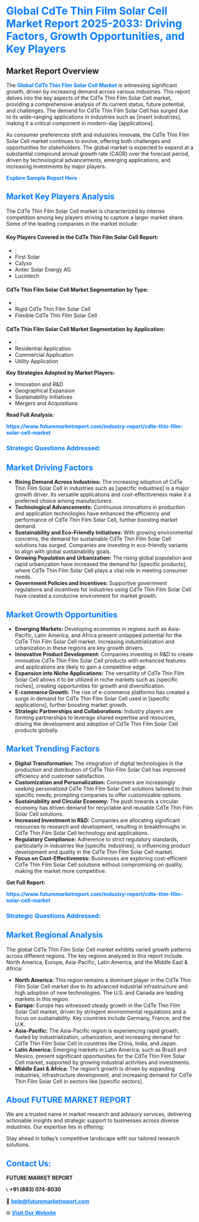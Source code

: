 <h1 style="color: #007BFF;">Global CdTe Thin Film Solar Cell Market Report 2025-2033: Driving Factors, Growth Opportunities, and Key Players</h1>

<section id="overview">
<h2>Market Report Overview</h2>
<p>The <a href="https://www.futuremarketreport.com/industry-report/cdte-thin-film-solar-cell-market" style="color: #007BFF; text-decoration: none;"><strong>Global CdTe Thin Film Solar Cell Market</strong></a> is witnessing significant growth, driven by increasing demand across various industries. This report delves into the key aspects of the CdTe Thin Film Solar Cell market, providing a comprehensive analysis of its current status, future potential, and challenges. The demand for CdTe Thin Film Solar Cell has surged due to its wide-ranging applications in industries such as [insert industries], making it a critical component in modern-day [applications].</p>
<p>As consumer preferences shift and industries innovate, the CdTe Thin Film Solar Cell market continues to evolve, offering both challenges and opportunities for stakeholders. The global market is expected to expand at a substantial compound annual growth rate (CAGR) over the forecast period, driven by technological advancements, emerging applications, and increasing investments by major players.</p>
</section>

<section id="overview">
<p><a href="https://www.futuremarketreport.com/request-sample/reportId=103221" style="color: #007BFF; text-decoration: none;"><strong>Explore Sample Report Here</strong></a></p>
</section>

<section id="key-players">
<h2 style="color: #007BFF;">Market Key Players Analysis</h2>
<p>The CdTe Thin Film Solar Cell market is characterized by intense competition among key players striving to capture a larger market share. Some of the leading companies in the market include:</p>
<h4>Key Players Covered in the CdTe Thin Film Solar Cell Report:</h4>
<ul><li>:</li><li>First Solar</li><li>Calyxo</li><li>Antec Solar Energy AG</li><li>Lucintech</li></ul>
<h4>CdTe Thin Film Solar Cell Market Segmentation by Type:</h4>
<ul><li>:</li><li>Rigid CdTe Thin Film Solar Cell</li><li>Flexible CdTe Thin Film Solar Cell</li></ul>

<h4>CdTe Thin Film Solar Cell Market Segmentation by Application:</h4>
<ul><li>:</li><li>Residential Application</li><li>Commercial Application</li><li>Utility Application</li></ul>
<p><strong>Key Strategies Adopted by Market Players:</strong></p>
<ul>
<li>Innovation and R&D</li>
<li>Geographical Expansion</li>
<li>Sustainability Initiatives</li>
<li>Mergers and Acquisitions</li>
</ul>
</section>

<section>
<p><strong>Read Full Analysis: </strong></p><a href="https://www.futuremarketreport.com/industry-report/cdte-thin-film-solar-cell-market" style="color: #007BFF; text-decoration: none;"><strong>https://www.futuremarketreport.com/industry-report/cdte-thin-film-solar-cell-market</strong></a>
<h3 style="color: #007BFF;">Strategic Questions Addressed:</h3>
</section>

<section id="driving-factors">
<h2 style="color: #007BFF;">Market Driving Factors</h2>
<ul>
<li><strong>Rising Demand Across Industries:</strong> The increasing adoption of CdTe Thin Film Solar Cell in industries such as [specific industries] is a major growth driver. Its versatile applications and cost-effectiveness make it a preferred choice among manufacturers.</li>
<li><strong>Technological Advancements:</strong> Continuous innovations in production and application technologies have enhanced the efficiency and performance of CdTe Thin Film Solar Cell, further boosting market demand.</li>
<li><strong>Sustainability and Eco-Friendly Initiatives:</strong> With growing environmental concerns, the demand for sustainable CdTe Thin Film Solar Cell solutions has surged. Companies are investing in eco-friendly variants to align with global sustainability goals.</li>
<li><strong>Growing Population and Urbanization:</strong> The rising global population and rapid urbanization have increased the demand for [specific products], where CdTe Thin Film Solar Cell plays a vital role in meeting consumer needs.</li>
<li><strong>Government Policies and Incentives:</strong> Supportive government regulations and incentives for industries using CdTe Thin Film Solar Cell have created a conducive environment for market growth.</li>
</ul>
</section>

<section id="growth-opportunities">
<h2 style="color: #007BFF;">Market Growth Opportunities</h2>
<ul>
<li><strong>Emerging Markets:</strong> Developing economies in regions such as Asia-Pacific, Latin America, and Africa present untapped potential for the CdTe Thin Film Solar Cell market. Increasing industrialization and urbanization in these regions are key growth drivers.</li>
<li><strong>Innovative Product Development:</strong> Companies investing in R&D to create innovative CdTe Thin Film Solar Cell products with enhanced features and applications are likely to gain a competitive edge.</li>
<li><strong>Expansion into Niche Applications:</strong> The versatility of CdTe Thin Film Solar Cell allows it to be utilized in niche markets such as [specific niches], creating opportunities for growth and diversification.</li>
<li><strong>E-commerce Growth:</strong> The rise of e-commerce platforms has created a surge in demand for CdTe Thin Film Solar Cell used in [specific applications], further boosting market growth.</li>
<li><strong>Strategic Partnerships and Collaborations:</strong> Industry players are forming partnerships to leverage shared expertise and resources, driving the development and adoption of CdTe Thin Film Solar Cell products globally.</li>
</ul>
</section>

<section id="trending-factors">
<h2 style="color: #007BFF;">Market Trending Factors</h2>
<ul>
<li><strong>Digital Transformation:</strong> The integration of digital technologies in the production and distribution of CdTe Thin Film Solar Cell has improved efficiency and customer satisfaction.</li>
<li><strong>Customization and Personalization:</strong> Consumers are increasingly seeking personalized CdTe Thin Film Solar Cell solutions tailored to their specific needs, prompting companies to offer customizable options.</li>
<li><strong>Sustainability and Circular Economy:</strong> The push towards a circular economy has driven demand for recyclable and reusable CdTe Thin Film Solar Cell solutions.</li>
<li><strong>Increased Investment in R&D:</strong> Companies are allocating significant resources to research and development, resulting in breakthroughs in CdTe Thin Film Solar Cell technology and applications.</li>
<li><strong>Regulatory Compliance:</strong> Adherence to strict regulatory standards, particularly in industries like [specific industries], is influencing product development and quality in the CdTe Thin Film Solar Cell market.</li>
<li><strong>Focus on Cost-Effectiveness:</strong> Businesses are exploring cost-efficient CdTe Thin Film Solar Cell solutions without compromising on quality, making the market more competitive.</li>
</ul>
</section>

<section>
<p><strong>Get Full Report: </strong></p><a href="https://www.futuremarketreport.com/industry-report/cdte-thin-film-solar-cell-market" style="color: #007BFF; text-decoration: none;"><strong>https://www.futuremarketreport.com/industry-report/cdte-thin-film-solar-cell-market</strong></a>
<h3 style="color: #007BFF;">Strategic Questions Addressed:</h3>
</section>


<section id="regional-analysis">
<h2 style="color: #007BFF;">Market Regional Analysis</h2>
<p>The global CdTe Thin Film Solar Cell market exhibits varied growth patterns across different regions. The key regions analyzed in this report include North America, Europe, Asia-Pacific, Latin America, and the Middle East & Africa:</p>
<ul>
<li><strong>North America:</strong> This region remains a dominant player in the CdTe Thin Film Solar Cell market due to its advanced industrial infrastructure and high adoption of new technologies. The U.S. and Canada are leading markets in this region.</li>
<li><strong>Europe:</strong> Europe has witnessed steady growth in the CdTe Thin Film Solar Cell market, driven by stringent environmental regulations and a focus on sustainability. Key countries include Germany, France, and the U.K.</li>
<li><strong>Asia-Pacific:</strong> The Asia-Pacific region is experiencing rapid growth, fueled by industrialization, urbanization, and increasing demand for CdTe Thin Film Solar Cell in countries like China, India, and Japan.</li>
<li><strong>Latin America:</strong> Emerging markets in Latin America, such as Brazil and Mexico, present significant opportunities for the CdTe Thin Film Solar Cell market, supported by growing industrial activities and investments.</li>
<li><strong>Middle East & Africa:</strong> The region’s growth is driven by expanding industries, infrastructure development, and increasing demand for CdTe Thin Film Solar Cell in sectors like [specific sectors].</li>
</ul>
</section>

<footer>
<h2 style="color: #007BFF;">About FUTURE MARKET REPORT</h2>
<p>We are a trusted name in market research and advisory services, delivering actionable insights and strategic support to businesses across diverse industries. Our expertise lies in offering:</p>

<p>Stay ahead in today’s competitive landscape with our tailored research solutions.</p>

<h2 style="color: #007BFF;">Contact Us:</h2>
<p><strong>FUTURE MARKET REPORT</strong></p>
<p>📞 <strong>+91 (883) 074-8030</strong></p>
<p>📧 <strong><a href="mailto:help@futuremarketreport.com" style="color: #007BFF;">help@futuremarketreport.com</a></strong></p>
<p>🌐 <strong><a href="https://www.futuremarketreport.com/" style="color: #007BFF;">Visit Our Website</a></strong></p>
</footer>